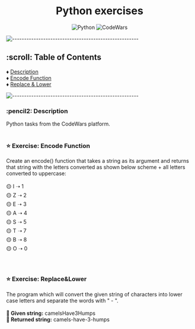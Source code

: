 <h1 align="center"> Python exercises </h1>

<div align="center"><img alt="Python" src="https://img.shields.io/badge/python-3670A0?style=for-the-badge&logo=python&logoColor=ffdd54"</img>
<img alt="CodeWars" src="https://img.shields.io/badge/Codewars-B1361E?style=for-the-badge&logo=codewars&logoColor=grey"</img></div>

![-----------------------------------------------------](https://raw.githubusercontent.com/andreasbm/readme/master/assets/lines/rainbow.png)

<!-- TABLE OF CONTENTS -->
<h2 id="table-of-contents"> :scroll: Table of Contents</h2>

:diamonds: [Description](#description) <br>
:diamonds: [Encode Function](#encode) <br>
:diamonds: [Replace & Lower](#replaceandlower) <br>


![-----------------------------------------------------](https://raw.githubusercontent.com/andreasbm/readme/master/assets/lines/rainbow.png)


<!-- DESCRIPTION -->
<h3 id="description"> :pencil2: Description</h3>
Python tasks from the CodeWars platform. <br><br>

<!-- Encode Function-->
<h3 id="encode"> ⭐ Exercise: Encode Function</h3>
Create an encode() function that takes a string as its argument and returns that string with the letters converted as shown below
scheme + all letters converted to uppercase:<br><br>
🟡 I ➝ 1<br>
🟡 Z ➝ 2<br>
🟡 E ➝ 3<br>
🟡 A ➝ 4<br>
🟡 S ➝ 5<br>
🟡 T ➝ 7<br>
🟡 B ➝ 8<br>
🟡 O ➝ 0<br>
<br><br>

<!-- Replace&Lower-->
<h3 id="replaceandlower"> ⭐ Exercise: Replace&Lower</h3>
The program which will convert the given string of characters into lower case letters and separate the words with " - ". <br><br>
<b>🐪 Given string:</b> camelsHave3Humps<br>
<b>🐪 Returned string:</b> camels-have-3-humps<br>

<br><br>


